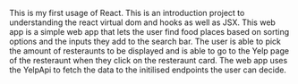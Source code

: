 This is my first usage of React. This is an introduction project to understanding the react virtual dom and hooks as well as JSX.
This web app is a simple web app that lets the user find food places based on sorting options and the inputs they add to the search bar. The user is able to pick the amount of resteraunts to be displayed and is able to go to the Yelp page of the resteraunt when they click on the resteraunt card.
The web app uses the YelpApi to fetch the data to the initilised endpoints the user can decide.
